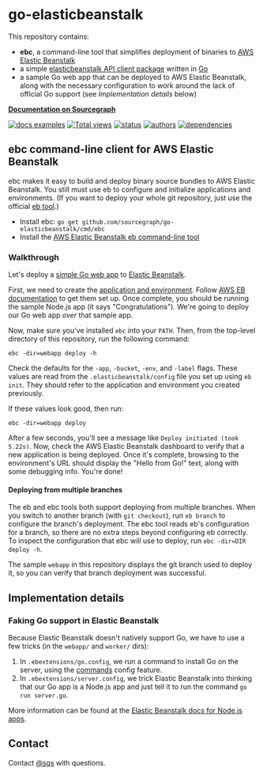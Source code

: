 # go-elasticbeanstalk

This repository contains:

* **ebc**, a command-line tool that simplifies deployment of binaries to [AWS](https://aws.amazon.com)
[Elastic Beanstalk](http://aws.amazon.com/elasticbeanstalk/)
* a simple [elasticbeanstalk API client package](https://sourcegraph.com/github.com/sqs/go-elasticbeanstalk/symbols/go/github.com/sqs/go-elasticbeanstalk/elasticbeanstalk) written in [Go](http://golang.org)
* a sample Go web app that can be deployed to AWS Elastic Beanstalk, along with the necessary configuration to work around the lack of official Go support (see *Implementation details* below)

[**Documentation on Sourcegraph**](https://sourcegraph.com/github.com/sqs/go-elasticbeanstalk)

[![docs examples](https://sourcegraph.com/api/repos/github.com/sqs/go-elasticbeanstalk/badges/docs-examples.png)](https://sourcegraph.com/github.com/sqs/go-elasticbeanstalk)
[![Total views](https://sourcegraph.com/api/repos/github.com/sqs/go-elasticbeanstalk/counters/views.png)](https://sourcegraph.com/github.com/sqs/go-elasticbeanstalk)
[![status](https://sourcegraph.com/api/repos/github.com/sqs/go-elasticbeanstalk/badges/status.png)](https://sourcegraph.com/github.com/sqs/go-elasticbeanstalk)
[![authors](https://sourcegraph.com/api/repos/github.com/sqs/go-elasticbeanstalk/badges/authors.png)](https://sourcegraph.com/github.com/sqs/go-elasticbeanstalk)
[![dependencies](https://sourcegraph.com/api/repos/github.com/sqs/go-elasticbeanstalk/badges/dependencies.png)](https://sourcegraph.com/github.com/sqs/go-elasticbeanstalk)

## ebc command-line client for AWS Elastic Beanstalk

ebc makes it easy to build and deploy binary source bundles to AWS Elastic
Beanstalk. You still must use eb to configure and initialize applications and
environments. (If you want to deploy your whole git repository, just use the
official [eb tool](http://aws.amazon.com/code/6752709412171743).)

* Install ebc: `go get github.com/sourcegraph/go-elasticbeanstalk/cmd/ebc`
* Install the [AWS Elastic Beanstalk eb command-line tool](http://aws.amazon.com/code/6752709412171743)

### Walkthrough

Let's deploy a [simple Go web
app](https://github.com/sqs/go-elasticbeanstalk/blob/master/webapp/server.go) to
[Elastic Beanstalk](http://aws.amazon.com/elasticbeanstalk/).

First, we need to create the [application and
environment](http://docs.aws.amazon.com/elasticbeanstalk/latest/dg/concepts.components.html).
Follow [AWS EB
documentation](http://docs.aws.amazon.com/elasticbeanstalk/latest/dg/create_deploy_nodejs.sdlc.html)
to get them set up. Once complete, you should be running the sample Node.js app
(it says "Congratulations"). We're going to deploy our Go web app *over* that sample app.

Now, make sure you've installed `ebc` into your `PATH`. Then, from the top-level
directory of this repository, run the following command:

```
ebc -dir=webapp deploy -h
```

Check the defaults for the `-app`, `-bucket`, `-env`, and `-label` flags. These
values are read from the `.elasticbeanstalk/config` file you set up using `eb
init`. They should refer to the application and environment you created
previously.

If these values look good, then run:

```
ebc -dir=webapp deploy
```

After a few seconds, you'll see a message like `Deploy initiated (took 5.22s)`.
Now, check the AWS Elastic Beanstalk dashboard to verify that a new application
is being deployed. Once it's complete, browsing to the environment's URL should
display the "Hello from Go!" text, along with some debugging info. You're done!

#### Deploying from multiple branches

The eb and ebc tools both support deploying from multiple branches. When you
switch to another branch (with `git checkout`), run `eb branch` to configure the
branch's deployment. The ebc tool reads eb's configuration for a branch, so
there are no extra steps beyond configuring eb correctly. To inspect the
configuration that ebc will use to deploy, run `ebc -dir=DIR deploy -h`.

The sample `webapp` in this repository displays the git branch used to deploy
it, so you can verify that branch deployment was successful.


## Implementation details

### Faking Go support in Elastic Beanstalk

Because Elastic Beanstalk doesn't natively support Go, we have to use a few tricks (in the `webapp/` and `worker/` dirs):

1. In `.ebextensions/go.config`, we run a command to install Go on the server, using the
[commands](http://docs.aws.amazon.com/elasticbeanstalk/latest/dg/customize-containers-ec2.html#customize-containers-format-commands) config feature.
1. In `.ebextensions/server.config`, we trick Elastic Beanstalk into thinking that our Go app is a Node.js app and just tell it to run the command `go run server.go`.

More information can be found at the [Elastic Beanstalk docs for Node.js
apps](http://docs.aws.amazon.com/elasticbeanstalk/latest/dg/create_deploy_nodejs.sdlc.html).

## Contact

Contact [@sqs](https://twitter.com) with questions.
